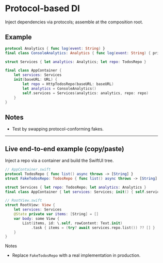 # Protocol-based DI

Inject dependencies via protocols; assemble at the composition root.

## Example

```swift
protocol Analytics { func log(event: String) }
final class ConsoleAnalytics: Analytics { func log(event: String) { print("[A] \(event)") } }

struct Services { let analytics: Analytics; let repo: TodosRepo }

final class AppContainer {
    let services: Services
    init(baseURL: URL) {
        let repo = HttpTodosRepo(baseURL: baseURL)
        let analytics = ConsoleAnalytics()
        self.services = Services(analytics: analytics, repo: repo)
    }
}
```

## Notes

- Test by swapping protocol-conforming fakes.

---

## Live end-to-end example (copy/paste)

Inject a repo via a container and build the SwiftUI tree.

```swift
// AppContainer.swift
protocol TodosRepo { func list() async throws -> [String] }
struct FakeTodosRepo: TodosRepo { func list() async throws -> [String] { ["A","B"] } }

struct Services { let repo: TodosRepo; let analytics: Analytics }
final class AppContainer { let services: Services; init() { self.services = .init(repo: FakeTodosRepo(), analytics: ConsoleAnalytics()) } }
```

```swift
// RootView.swift
struct RootView: View {
    let services: Services
    @State private var items: [String] = []
    var body: some View {
        List(items, id: \.self, rowContent: Text.init)
            .task { items = (try? await services.repo.list()) ?? [] }
    }
}
```

Notes

- Replace `FakeTodosRepo` with a real implementation in production.
